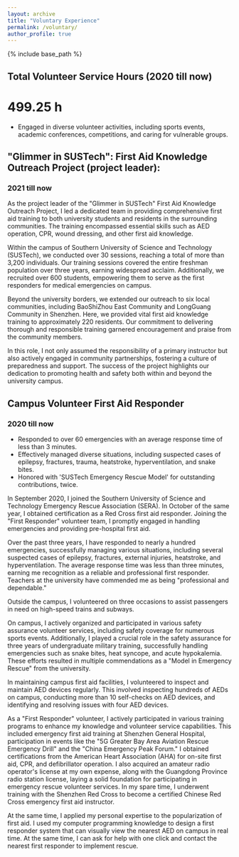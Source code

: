 ```yaml
---
layout: archive
title: "Voluntary Experience"
permalink: /voluntary/
author_profile: true
---
```


{% include base_path %}

## Total Volunteer Service Hours (2020 till now)
# 499.25 h 

- Engaged in diverse volunteer activities, including sports events, academic conferences, competitions, and caring for vulnerable groups.


## **"Glimmer in SUSTech": First Aid Knowledge Outreach Project (project leader):**
### 2021 till now

As the project leader of the "Glimmer in SUSTech" First Aid Knowledge Outreach Project, I led a dedicated team in providing comprehensive first aid training to both university students and residents in the surrounding communities. The training encompassed essential skills such as AED operation, CPR, wound dressing, and other first aid knowledge.

Within the campus of Southern University of Science and Technology (SUSTech), we conducted over 30 sessions, reaching a total of more than 3,200 individuals. Our training sessions covered the entire freshman population over three years, earning widespread acclaim. Additionally, we recruited over 600 students, empowering them to serve as the first responders for medical emergencies on campus.

Beyond the university borders, we extended our outreach to six local communities, including BaoShiZhou East Community and LongGuang Community in Shenzhen. Here, we provided vital first aid knowledge training to approximately 220 residents. Our commitment to delivering thorough and responsible training garnered encouragement and praise from the community members.

In this role, I not only assumed the responsibility of a primary instructor but also actively engaged in community partnerships, fostering a culture of preparedness and support. The success of the project highlights our dedication to promoting health and safety both within and beyond the university campus.


## Campus Volunteer First Aid Responder 
### 2020 till now

- Responded to over 60 emergencies with an average response time of less than 3 minutes.
- Effectively managed diverse situations, including suspected cases of epilepsy, fractures, trauma, heatstroke, hyperventilation, and snake bites.
- Honored with 'SUSTech Emergency Rescue Model' for outstanding contributions, twice.

In September 2020, I joined the Southern University of Science and Technology Emergency Rescue Association (SERA). In October of the same year, I obtained certification as a Red Cross first aid responder. Joining the "First Responder" volunteer team, I promptly engaged in handling emergencies and providing pre-hospital first aid.

Over the past three years, I have responded to nearly a hundred emergencies, successfully managing various situations, including several suspected cases of epilepsy, fractures, external injuries, heatstroke, and hyperventilation. The average response time was less than three minutes, earning me recognition as a reliable and professional first responder. Teachers at the university have commended me as being "professional and dependable."

Outside the campus, I volunteered on three occasions to assist passengers in need on high-speed trains and subways.

On campus, I actively organized and participated in various safety assurance volunteer services, including safety coverage for numerous sports events. Additionally, I played a crucial role in the safety assurance for three years of undergraduate military training, successfully handling emergencies such as snake bites, heat syncope, and acute hypokalemia. These efforts resulted in multiple commendations as a "Model in Emergency Rescue" from the university.

In maintaining campus first aid facilities, I volunteered to inspect and maintain AED devices regularly. This involved inspecting hundreds of AEDs on campus, conducting more than 10 self-checks on AED devices, and identifying and resolving issues with four AED devices.

As a "First Responder" volunteer, I actively participated in various training programs to enhance my knowledge and volunteer service capabilities. This included emergency first aid training at Shenzhen General Hospital, participation in events like the "5G Greater Bay Area Aviation Rescue Emergency Drill" and the "China Emergency Peak Forum." I obtained certifications from the American Heart Association (AHA) for on-site first aid, CPR, and defibrillator operation. I also acquired an amateur radio operator's license at my own expense, along with the Guangdong Province radio station license, laying a solid foundation for participating in emergency rescue volunteer services. In my spare time, I underwent training with the Shenzhen Red Cross to become a certified Chinese Red Cross emergency first aid instructor.

At the same time, I applied my personal expertise to the popularization of first aid. I used my computer programming knowledge to design a first responder system that can visually view the nearest AED on campus in real time. At the same time, I can ask for help with one click and contact the nearest first responder to implement rescue.



